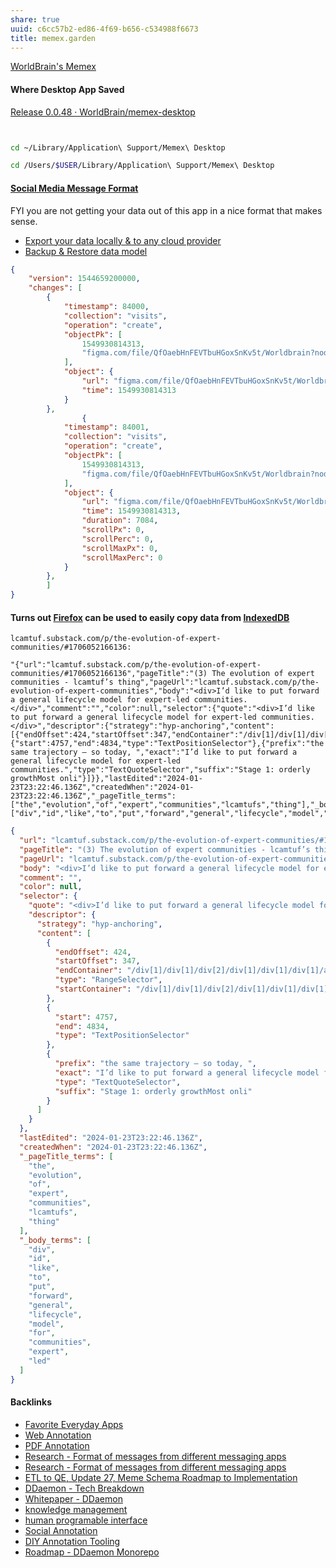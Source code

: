 ```yaml
---
share: true
uuid: c6cc57b2-ed86-4f69-b656-c534988f6673
title: memex.garden
---
```

[WorldBrain's Memex](https://getmemex.com/)

#### Where Desktop App Saved

[Release 0.0.48 · WorldBrain/memex-desktop](https://github.com/WorldBrain/memex-desktop/releases/tag/v0.0.48)

``` bash


cd ~/Library/Application\ Support/Memex\ Desktop

cd /Users/$USER/Library/Application\ Support/Memex\ Desktop
```


#### [Social Media Message Format](../ea6dd9c4-c148-4631-af5f-63ffe73fceb3)


FYI you are not getting your data out of this app in a nice format that makes sense.

* [Export your data locally & to any cloud provider](https://tutorials.memex.garden/the-worldbrainio-team/export-your-data-locally-to-any-cloud-provider)
* [Backup & Restore data model](https://tutorials.memex.garden/the-worldbrainio-team/export-your-data-locally-to-any-cloud-provider/backup-restore-data-model)

``` JSON
{
    "version": 1544659200000,
    "changes": [
        {
            "timestamp": 84000,
            "collection": "visits",
            "operation": "create",
            "objectPk": [
                1549930814313,
                "figma.com/file/QfOaebHnFEVTbuHGoxSnKv5t/Worldbrain?node-id=0:1"
            ],
            "object": {
                "url": "figma.com/file/QfOaebHnFEVTbuHGoxSnKv5t/Worldbrain?node-id=0:1",
                "time": 1549930814313
            }
        },
				{
            "timestamp": 84001,
            "collection": "visits",
            "operation": "create",
            "objectPk": [
                1549930814313,
                "figma.com/file/QfOaebHnFEVTbuHGoxSnKv5t/Worldbrain?node-id=136:478"
            ],
            "object": {
                "url": "figma.com/file/QfOaebHnFEVTbuHGoxSnKv5t/Worldbrain?node-id=136:478",
                "time": 1549930814313,
                "duration": 7084,
                "scrollPx": 0,
                "scrollPerc": 0,
                "scrollMaxPx": 0,
                "scrollMaxPerc": 0
            }
        },
		]
}
```


#### Turns out [Firefox](../ad59b7e4-6f57-4b6e-b654-e982ebc765c4) can be used to easily copy data from [IndexedDB](../9fea8cfd-e8fa-4324-921c-e9455862e374)

``` text
lcamtuf.substack.com/p/the-evolution-of-expert-communities/#1706052166136:

"{"url":"lcamtuf.substack.com/p/the-evolution-of-expert-communities/#1706052166136","pageTitle":"(3) The evolution of expert communities - lcamtuf’s thing","pageUrl":"lcamtuf.substack.com/p/the-evolution-of-expert-communities","body":"<div>I’d like to put forward a general lifecycle model for expert-led communities.</div>","comment":"","color":null,"selector":{"quote":"<div>I’d like to put forward a general lifecycle model for expert-led communities.</div>","descriptor":{"strategy":"hyp-anchoring","content":[{"endOffset":424,"startOffset":347,"endContainer":"/div[1]/div[1]/div[2]/div[1]/div[1]/div[1]/article[1]/div[4]/div[1]/div[1]/p[2]","type":"RangeSelector","startContainer":"/div[1]/div[1]/div[2]/div[1]/div[1]/div[1]/article[1]/div[4]/div[1]/div[1]/p[2]"},{"start":4757,"end":4834,"type":"TextPositionSelector"},{"prefix":"the same trajectory — so today, ","exact":"I’d like to put forward a general lifecycle model for expert-led communities.","type":"TextQuoteSelector","suffix":"Stage 1: orderly growthMost onli"}]}},"lastEdited":"2024-01-23T23:22:46.136Z","createdWhen":"2024-01-23T23:22:46.136Z","_pageTitle_terms":["the","evolution","of","expert","communities","lcamtufs","thing"],"_body_terms":["div","id","like","to","put","forward","general","lifecycle","model","for","communities","expert","led"]}"
```


``` JSON
{
  "url": "lcamtuf.substack.com/p/the-evolution-of-expert-communities/#1706052166136",
  "pageTitle": "(3) The evolution of expert communities - lcamtuf’s thing",
  "pageUrl": "lcamtuf.substack.com/p/the-evolution-of-expert-communities",
  "body": "<div>I’d like to put forward a general lifecycle model for expert-led communities.</div>",
  "comment": "",
  "color": null,
  "selector": {
    "quote": "<div>I’d like to put forward a general lifecycle model for expert-led communities.</div>",
    "descriptor": {
      "strategy": "hyp-anchoring",
      "content": [
        {
          "endOffset": 424,
          "startOffset": 347,
          "endContainer": "/div[1]/div[1]/div[2]/div[1]/div[1]/div[1]/article[1]/div[4]/div[1]/div[1]/p[2]",
          "type": "RangeSelector",
          "startContainer": "/div[1]/div[1]/div[2]/div[1]/div[1]/div[1]/article[1]/div[4]/div[1]/div[1]/p[2]"
        },
        {
          "start": 4757,
          "end": 4834,
          "type": "TextPositionSelector"
        },
        {
          "prefix": "the same trajectory — so today, ",
          "exact": "I’d like to put forward a general lifecycle model for expert-led communities.",
          "type": "TextQuoteSelector",
          "suffix": "Stage 1: orderly growthMost onli"
        }
      ]
    }
  },
  "lastEdited": "2024-01-23T23:22:46.136Z",
  "createdWhen": "2024-01-23T23:22:46.136Z",
  "_pageTitle_terms": [
    "the",
    "evolution",
    "of",
    "expert",
    "communities",
    "lcamtufs",
    "thing"
  ],
  "_body_terms": [
    "div",
    "id",
    "like",
    "to",
    "put",
    "forward",
    "general",
    "lifecycle",
    "model",
    "for",
    "communities",
    "expert",
    "led"
  ]
}
```

#### Backlinks

* [Favorite Everyday Apps](/444ff7c7-77b4-483c-b801-3955d2daeb0a)
* [Web Annotation](/1a1a3f1f-f090-48a2-ae68-04dcda0dbed6)
* [PDF Annotation](/3a6e70f4-6e28-4b3b-8bbc-c28afe14ed6e)
* [Research - Format of messages from different messaging apps](/6af8ae27-bf2e-4228-aaba-d28f82f4e329)
* [Research - Format of messages from different messaging apps](/6af8ae27-bf2e-4228-aaba-d28f82f4e329)
* [ETL to QE, Update 27, Meme Schema Roadmap to Implementation](/f0940244-8feb-4c30-99b6-d64f155c0d10)
* [DDaemon - Tech Breakdown](/457c6a22-361f-4b4b-9867-809c7c6d0316)
* [Whitepaper - DDaemon](/7516a3e2-9926-48be-af0b-5ddf8e2279dc)
* [knowledge management](/7decfa6a-d846-4d65-896c-cb2d2c315edc)
* [human programable interface](/2828367d-4d62-487d-b582-52732d82b228)
* [Social Annotation](/644dd14f-7a90-472a-9475-1596ce8cb4de)
* [DIY Annotation Tooling](/6cd3ff9d-b7f2-4292-a631-c07b7a9f5920)
* [Roadmap - DDaemon Monorepo](/2ffcf8b7-75d5-4f99-bf20-10826df12580)